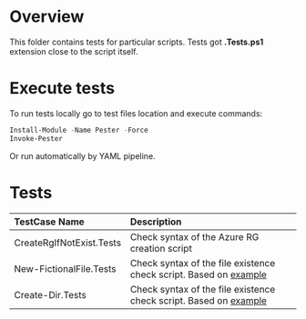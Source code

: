 # Overview
This folder contains tests for particular scripts. Tests got **.Tests.ps1** extension close to the script itself.

# Execute tests

To run tests locally go to test files location and execute commands:

```powershell
Install-Module -Name Pester -Force
Invoke-Pester
```

Or run automatically by YAML pipeline.

# Tests
| TestCase Name | Description |
| :------ | :--------- |
| CreateRgIfNotExist.Tests | Check syntax of the Azure RG creation script |
| New-FictionalFile.Tests | Check syntax of the file existence check script. Based on [example](https://adamtheautomator.com/pester-mock/) | 
| Create-Dir.Tests | Check syntax of the file existence check script. Based on [example](https://octopus.com/blog/testing-powershell-code-with-pester) | 
